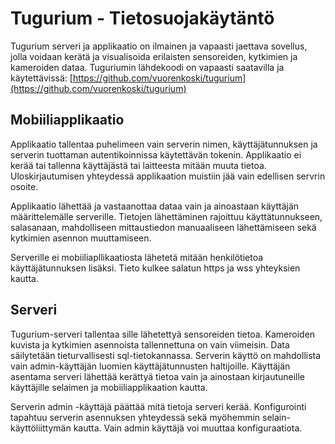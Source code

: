 # Tugurium - Tietosuojakäytäntö

Tugurium serveri ja applikaatio on ilmainen ja vapaasti jaettava sovellus, jolla voidaan kerätä ja visualisoida erilaisten sensoreiden, kytkimien ja kameroiden dataa. Tuguriumin lähdekoodi on vapaasti saatavilla ja käytettävissä: [https://github.com/vuorenkoski/tugurium](https://github.com/vuorenkoski/tugurium)

## Mobiiliapplikaatio

Applikaatio tallentaa puhelimeen vain serverin nimen, käyttäjätunnuksen ja serverin tuottaman autentikoinnissa käytettävän tokenin. Applikaatio ei kerää tai tallenna käyttäjästä tai laitteesta mitään muuta tietoa. Uloskirjautumisen yhteydessä applikaation muistiin jää vain edellisen servrin osoite.

Applikaatio lähettää ja vastaanottaa dataa vain ja ainoastaan käyttäjän määrittelemälle serverille. Tietojen lähettäminen rajoittuu käyttätunnukseen, salasanaan, mahdolliseen mittaustiedon manuaaliseen lähettämiseen sekä kytkimien asennon muuttamiseen.

Serverille ei mobiiliapllikaatiosta lähetetä mitään henkilötietoa käyttäjätunnuksen lisäksi. Tieto kulkee salatun https ja wss yhteyksien kautta.

## Serveri

Tugurium-serveri tallentaa sille lähetettyä sensoreiden tietoa. Kameroiden kuvista ja kytkimien asennoista tallennettuna on vain viimeisin. Data säilytetään tieturvallisesti sql-tietokannassa. Serverin käyttö on mahdollista vain admin-käyttäjän luomien käyttäjätunnusten haltijoille. Käyttäjän asentama serveri lähettää kerättyä tietoa vain ja ainostaan kirjautuneille käyttäjille selaimen ja mobiiliapplikaation kautta.

Serverin admin -käyttäjä päättää mitä tietoja serveri kerää. Konfigurointi tapahtuu serverin asennuksen yhteydessä sekä myöhemmin selain-käyttöliittymän kautta. Vain admin käyttäjä voi muuttaa konfiguraatiota.
